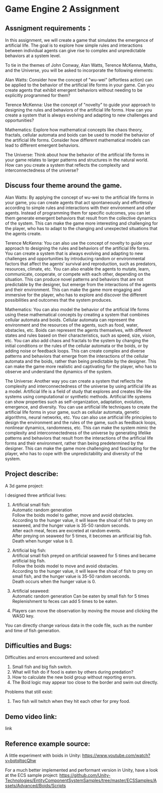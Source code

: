 # Game Engine 2 Assignment

## Assnigment requirements：

In this assignment, we will create a game that simulates the emergence of artificial life. The goal is to explore how simple rules and interactions between individual agents can give rise to complex and unpredictable behaviors at a system level.

To tie in the themes of John Conway, Alan Watts, Terence McKenna, Maths, and the Universe, you will be asked to incorporate the following elements:

Alan Watts: Consider how the concept of "wu-wei" (effortless action) can be applied to the behavior of the artificial life forms in your game. Can you create agents that exhibit emergent behaviors without needing to be explicitly programmed for them?

Terence McKenna: Use the concept of "novelty" to guide your approach to designing the rules and behaviors of the artificial life forms. How can you create a system that is always evolving and adapting to new challenges and opportunities?

Mathematics: Explore how mathematical concepts like chaos theory, fractals, cellular automata and boids can be used to model the behavior of the artificial life forms. Consider how different mathematical models can lead to different emergent behaviors.

The Universe: Think about how the behavior of the artificial life forms in your game relates to larger patterns and structures in the natural world. How can you create a system that reflects the complexity and interconnectedness of the universe?

## Discuss four theme around the game.

Alan Watts:
By applying the concept of wu-wei to the artificial life forms in your game, you can create agents that act spontaneously and effortlessly according to simple rules and interactions with their environment and other agents. Instead of programming them for specific outcomes, you can let them generate emergent behaviors that result from the collective dynamics of the system. This can make the game more interesting and challenging for the player, who has to adapt to the changing and unexpected situations that the agents create.

Terence McKenna: 
You can also use the concept of novelty to guide your approach to designing the rules and behaviors of the artificial life forms. You can create a system that is always evolving and adapting to new challenges and opportunities by introducing random or environmental factors that affect the agents’ survival and reproduction, such as predators, resources, climate, etc. You can also enable the agents to mutate, learn, communicate, cooperate, or compete with each other, depending on the situation. This can produce novel patterns and behaviors that are not predictable by the designer, but emerge from the interactions of the agents and their environment. This can make the game more engaging and immersive for the player, who has to explore and discover the different possibilities and outcomes that the system produces.

Mathematics: 
You can also model the behavior of the artificial life forms using these mathematical concepts by creating a system that combines cellular automata and boids. Cellular automata can represent the environment and the resources of the agents, such as food, water, obstacles, etc. Boids can represent the agents themselves, with different states and rules based on their characteristics, such as speed, size, vision, etc. You can also add chaos and fractals to the system by changing the initial conditions or the rules of the cellular automata or the boids, or by adding noise or feedback loops. This can create complex and diverse patterns and behaviors that emerge from the interactions of the cellular automata and the boids, rather than being predictable by the designer. This can make the game more realistic and captivating for the player, who has to observe and understand the dynamics of the system. 

The Universe:
Another way you can create a system that reflects the complexity and interconnectedness of the universe by using artificial life as a model. Artificial life is a field of study that explores and creates life-like systems using computational or synthetic methods. Artificial life systems can show properties such as self-organization, adaptation, evolution, emergence, and diversity. You can use artificial life techniques to create the artificial life forms in your game, such as cellular automata, genetic algorithms, neural networks, etc. You can also use artificial life principles to design the environment and the rules of the game, such as feedback loops, nonlinear dynamics, randomness, etc. This can make the system mimic the complexity and interconnectedness of the universe by generating lifelike patterns and behaviors that result from the interactions of the artificial life forms and their environment, rather than being predetermined by the designer. This can make the game more challenging and fascinating for the player, who has to cope with the unpredictability and diversity of the system. 


## Project describe:

A 3d game project:

I designed three artificial lives:  
1. Artificial small fish:  
Automatic random generation  
Follow the boids model to gather, move and avoid obstacles.  
According to the hunger value, it will leave the shoal of fish to prey on seaweed, and the hunger value is 35-50 random seconds.  
After each meal, feces are excreted at random events.  
After preying on seaweed for 5 times, it becomes an artificial big fish.  
Death when hunger value is 0.  

2. Artificial big fish:  
Artificial small fish preyed on artificial seaweed for 5 times and became artificial big fish.  
Follow the boids model to move and avoid obstacles.  
According to the hunger value, it will leave the shoal of fish to prey on small fish, and the hunger value is 35-50 random seconds.  
Death occurs when the hunger value is 0.  

3. Artificial seaweed:  
Automatic random generation 
Can be eaten by small fish for 5 times  
Replenishment to feces can add 5 times to be eaten.  

4. Players can move the observation by moving the mouse and clicking the WASD key.  

You can directly change various data in the code file, such as the number and time of fish generation.  

## Difficulties and Bugs:
Difficulties and errors encountered and solved:  
1. Small fish and big fish switch.  
2. What will fish do if food is eaten by others during predation?  
3. How to calculate the new boid group without reporting errors.  
4. The Boid logic may appear too close to the border and swim out directly.  

Problems that still exist:  
1. Two fish will twitch when they hit each other for prey food.  


## Demo video link:  

link


## Reference example source:  

A little experiment with boids in Unity:
https://www.youtube.com/watch?v=bqtqltqcQhw

For a much better implemented and performant version in Unity, have a look at the ECS sample project:
https://github.com/Unity-Technologies/EntityComponentSystemSamples/tree/master/ECSSamples/Assets/Advanced/Boids/Scripts
